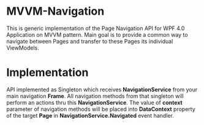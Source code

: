 MVVM-Navigation
===============

This is generic implementation of the Page Navigation API for WPF 4.0 Application on MVVM pattern.
Main goal is to provide a common way to navigate between Pages and transfer to these Pages its individual ViewModels.

Implementation
==============

API implemented as Singleton which receives **NavigationService** from your main navigation **Frame**. 
All navigation methods from that singleton will perform an actions thru this **NavigationService**.
The value of **context** parameter of navigation methods will be placed into **DataContext** property of the target **Page**
in **NavigationService.Navigated** event handler.

